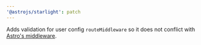 ```yaml
---
'@astrojs/starlight': patch
---
```


Adds validation for user config `routeMiddleware` so it does not conflict with [Astro's middleware](https://docs.astro.build/en/guides/middleware/).
